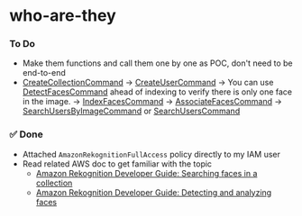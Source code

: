 # who-are-they

### To Do
- Make them functions and call them one by one as POC, don't need to be end-to-end
- [CreateCollectionCommand](https://docs.aws.amazon.com/AWSJavaScriptSDK/v3/latest/client/rekognition/command/CreateCollectionCommand/) → [CreateUserCommand](https://docs.aws.amazon.com/AWSJavaScriptSDK/v3/latest/client/rekognition/command/CreateUserCommand/) → You can use [DetectFacesCommand](https://docs.aws.amazon.com/AWSJavaScriptSDK/v3/latest/client/rekognition/command/DetectFacesCommand/) ahead of indexing to verify there is only one face in the image. → [IndexFacesCommand](https://docs.aws.amazon.com/AWSJavaScriptSDK/v3/latest/client/rekognition/command/IndexFacesCommand/) → [AssociateFacesCommand](https://docs.aws.amazon.com/AWSJavaScriptSDK/v3/latest/client/rekognition/command/AssociateFacesCommand/) → [SearchUsersByImageCommand](https://docs.aws.amazon.com/AWSJavaScriptSDK/v3/latest/client/rekognition/command/SearchUsersByImageCommand/) or [SearchUsersCommand](https://docs.aws.amazon.com/AWSJavaScriptSDK/v3/latest/client/rekognition/command/SearchUsersCommand/)

### ✅ Done
- Attached `AmazonRekognitionFullAccess` policy directly to my IAM user
- Read related AWS doc to get familiar with the topic
  - [Amazon Rekognition Developer Guide: Searching faces in a collection](https://docs.aws.amazon.com/rekognition/latest/dg/collections.html)
  - [Amazon Rekognition Developer Guide: Detecting and analyzing faces](https://docs.aws.amazon.com/rekognition/latest/dg/faces.html)